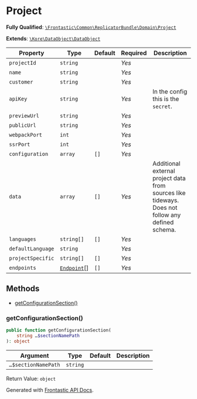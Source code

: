 #  Project

**Fully Qualified**: [`\Frontastic\Common\ReplicatorBundle\Domain\Project`](../../../../src/php/ReplicatorBundle/Domain/Project.php)

**Extends**: [`\Kore\DataObject\DataObject`](https://github.com/kore/DataObject)

Property|Type|Default|Required|Description
--------|----|-------|--------|-----------
`projectId` | `string` |  | *Yes* | 
`name` | `string` |  | *Yes* | 
`customer` | `string` |  | *Yes* | 
`apiKey` | `string` |  | *Yes* | In the config this is the `secret`.
`previewUrl` | `string` |  | *Yes* | 
`publicUrl` | `string` |  | *Yes* | 
`webpackPort` | `int` |  | *Yes* | 
`ssrPort` | `int` |  | *Yes* | 
`configuration` | `array` | `[]` | *Yes* | 
`data` | `array` | `[]` | *Yes* | Additional external project data from sources like tideways. Does not follow any defined schema.
`languages` | `string[]` | `[]` | *Yes* | 
`defaultLanguage` | `string` |  | *Yes* | 
`projectSpecific` | `string[]` | `[]` | *Yes* | 
`endpoints` | [`Endpoint`](Endpoint.md)[] | `[]` | *Yes* | 

## Methods

* [getConfigurationSection()](#getconfigurationsection)

### getConfigurationSection()

```php
public function getConfigurationSection(
    string …$sectionNamePath
): object
```

Argument|Type|Default|Description
--------|----|-------|-----------
`…$sectionNamePath`|`string`||

Return Value: `object`

Generated with [Frontastic API Docs](https://github.com/FrontasticGmbH/apidocs).
